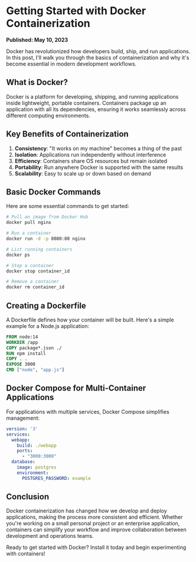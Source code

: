 # Getting Started with Docker Containerization

**Published: May 10, 2023**

Docker has revolutionized how developers build, ship, and run applications. In this post, I'll walk you through the basics of containerization and why it's become essential in modern development workflows.

## What is Docker?

Docker is a platform for developing, shipping, and running applications inside lightweight, portable containers. Containers package up an application with all its dependencies, ensuring it works seamlessly across different computing environments.

## Key Benefits of Containerization

1. **Consistency**: "It works on my machine" becomes a thing of the past
2. **Isolation**: Applications run independently without interference
3. **Efficiency**: Containers share OS resources but remain isolated
4. **Portability**: Run anywhere Docker is supported with the same results
5. **Scalability**: Easy to scale up or down based on demand

## Basic Docker Commands

Here are some essential commands to get started:

```bash
# Pull an image from Docker Hub
docker pull nginx

# Run a container
docker run -d -p 8080:80 nginx

# List running containers
docker ps

# Stop a container
docker stop container_id

# Remove a container
docker rm container_id
```

## Creating a Dockerfile

A Dockerfile defines how your container will be built. Here's a simple example for a Node.js application:

```dockerfile
FROM node:14
WORKDIR /app
COPY package*.json ./
RUN npm install
COPY . .
EXPOSE 3000
CMD ["node", "app.js"]
```

## Docker Compose for Multi-Container Applications

For applications with multiple services, Docker Compose simplifies management:

```yaml
version: '3'
services:
  webapp:
    build: ./webapp
    ports:
      - "3000:3000"
  database:
    image: postgres
    environment:
      POSTGRES_PASSWORD: example
```

## Conclusion

Docker containerization has changed how we develop and deploy applications, making the process more consistent and efficient. Whether you're working on a small personal project or an enterprise application, containers can simplify your workflow and improve collaboration between development and operations teams.

Ready to get started with Docker? Install it today and begin experimenting with containers! 